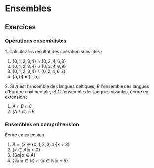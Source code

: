 <!-- LTeX: language=fr -->

Ensembles
=========

## Exercices

### Opérations ensemblistes

1\. Calculez les résultat des opération suivantes :

1. $\{0, 1, 2, 3, 4\} ∩ \{0, 2, 4, 6, 8\}$
2. $\{0, 1, 2, 3, 4\} ∪ \{0, 2, 4, 6, 8\}$
3. $\{0, 1, 2, 3, 4\} ∖ \{0, 2, 4, 6, 8\}$
4. $\{a, b\} × \{c, a\}$.

2\. Si $A$ est l'ensemble des langues celtiques, $B$ l'ensemble des langues d'Europe continentale, et $C$ l'ensemble des langues vivantes, écrire en extension :

1. $A \cap B \cap C$
2. $(A ∖ C) \cap B$

### Ensembles en compréhension

Écrire en extension

1. $A = \{x ∈ \{0, 1, 2, 3, 4\} \vert x < 3\}$
2. $\{x ∈ A \vert x > 0\}$
3. $\{3α \vert α \in A\}$
4. $\{2x \vert x ∈ ℕ\} ∩ \{x ∈ ℕ \vert x ≤ 5\}$
